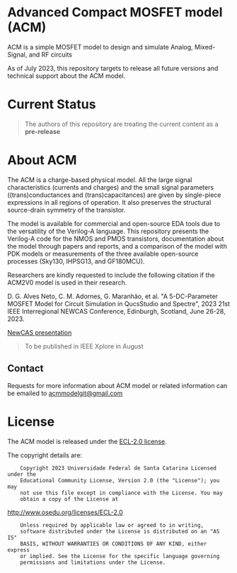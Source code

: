 # Advanced Compact MOSFET model (ACM)
 ACM is a simple MOSFET model to design and simulate Analog, Mixed-Signal, and RF circuits

As of July 2023, this repository targets to release all future versions and technical support about the ACM model.


# Current Status
>
> The authors of this repository are treating the current content as a **pre-release**
>

# About ACM
The ACM is a charge-based physical model. All the large signal characteristics (currents and charges) and the small signal parameters ((trans)conductances and (trans)capacitances) are given by single-piece expressions in all regions of operation. It also preserves the structural source-drain symmetry of the transistor.

The model is available for commercial and open-source EDA tools due to the versatility of the Verilog-A language.
This repository presents the Verilog-A code for the NMOS and PMOS transistors, documentation about the model through papers and reports, and a comparison of the model with PDK models or measurements of the three available open-source processes (Sky130, IHPSG13, and GF180MCU).


Researchers are kindly requested to include the following citation if the ACM2V0 model is used in their research.

D. G. Alves Neto, C. M. Adornes, G. Maranhão, et al. "A 5-DC-Parameter MOSFET Model for Circuit Simulation in QucsStudio and Spectre", 2023 21st IEEE Interregional NEWCAS Conference, Edinburgh, Scotland, June 26-28, 2023. 

[NewCAS presentation](/docs/5PM_NewCAS)

> To be published in IEEE Xplore in August


## Contact

Requests for more information about ACM model or related information can be emailed to acmmodelgit@gmail.com

# License

The ACM model is released under the [ECL-2.0 license](LICENSE).

The copyright details are:
    
        Copyright 2023 Universidade Federal de Santa Catarina Licensed under the
        Educational Community License, Version 2.0 (the "License"); you may
        not use this file except in compliance with the License. You may
        obtain a copy of the License at

http://www.osedu.org/licenses/ECL-2.0

        Unless required by applicable law or agreed to in writing,
        software distributed under the License is distributed on an "AS IS"
        BASIS, WITHOUT WARRANTIES OR CONDITIONS OF ANY KIND, either express
        or implied. See the License for the specific language governing
        permissions and limitations under the License.
